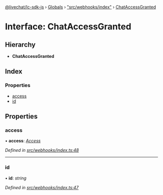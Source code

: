 [@livechat/lc-sdk-js](../README.md) › [Globals](../globals.md) › ["src/webhooks/index"](../modules/_src_webhooks_index_.md) › [ChatAccessGranted](_src_webhooks_index_.chataccessgranted.md)

# Interface: ChatAccessGranted

## Hierarchy

* **ChatAccessGranted**

## Index

### Properties

* [access](_src_webhooks_index_.chataccessgranted.md#access)
* [id](_src_webhooks_index_.chataccessgranted.md#id)

## Properties

###  access

• **access**: *[Access](_src_objects_index_.access.md)*

*Defined in [src/webhooks/index.ts:48](https://github.com/livechat/lc-sdk-js/blob/8143b05/src/webhooks/index.ts#L48)*

___

###  id

• **id**: *string*

*Defined in [src/webhooks/index.ts:47](https://github.com/livechat/lc-sdk-js/blob/8143b05/src/webhooks/index.ts#L47)*
